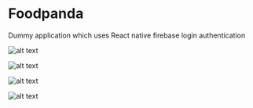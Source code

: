 # Foodpanda
Dummy application which uses React native firebase login authentication

![alt text](https://github.com/mukesh525/Foodpanda/blob/master/screenshot/Simulator%20Screen%20Shot%2013-Jul-2017%2C%2010.34.09%20PM.png)

![alt text](https://github.com/mukesh525/Foodpanda/blob/master/screenshot/Simulator%20Screen%20Shot%2015-Jul-2017%2C%2011.16.18%20PM.png)

![alt text](https://github.com/mukesh525/Foodpanda/blob/master/screenshot/Simulator%20Screen%20Shot%2014-Jul-2017%2C%206.21.17%20PM.png)

![alt text](https://github.com/mukesh525/Foodpanda/blob/master/screenshot/Simulator%20Screen%20Shot%2016-Jul-2017%2C%206.43.53%20AM.png)
